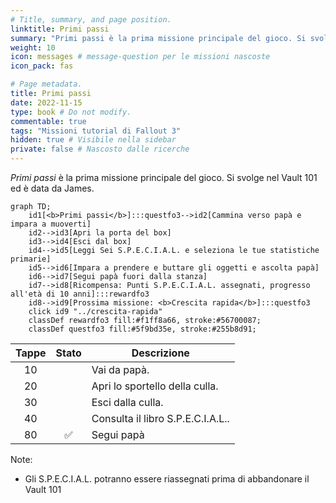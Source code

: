 ```yaml
---
# Title, summary, and page position.
linktitle: Primi passi
summary: "Primi passi è la prima missione principale del gioco. Si svolge nel Vault 101 ed è data da James."
weight: 10
icon: messages # message-question per le missioni nascoste
icon_pack: fas

# Page metadata.
title: Primi passi
date: 2022-11-15
type: book # Do not modify.
commentable: true
tags: "Missioni tutorial di Fallout 3"
hidden: true # Visibile nella sidebar
private: false # Nascosto dalle ricerche
---
```


*Primi passi* è la prima missione principale del gioco. Si svolge nel Vault 101 ed è data da James.



```mermaid
graph TD;
    id1[<b>Primi passi</b>]:::questfo3-->id2[Cammina verso papà e impara a muoverti]
    id2-->id3[Apri la porta del box]
    id3-->id4[Esci dal box]
    id4-->id5[Leggi Sei S.P.E.C.I.A.L. e seleziona le tue statistiche primarie]
    id5-->id6[Impara a prendere e buttare gli oggetti e ascolta papà]  
    id6-->id7[Segui papà fuori dalla stanza]
    id7-->id8[Ricompensa: Punti S.P.E.C.I.A.L. assegnati, progresso all'età di 10 anni]:::rewardfo3
    id8-->id9[Prossima missione: <b>Crescita rapida</b>]:::questfo3
    click id9 "../crescita-rapida"
    classDef rewardfo3 fill:#f1ff8a66, stroke:#56700087;
    classDef questfo3 fill:#5f9bd35e, stroke:#255b8d91;
```

| Tappe |       Stato        | Descrizione                       |
| :---: | :----------------: | --------------------------------- |
|  10   |                    | Vai da papà.                      |
|  20   |                    | Apri lo sportello della culla.    |
|  30   |                    | Esci dalla culla.                 |
|  40   |                    | Consulta il libro S.P.E.C.I.A.L.. |
|  80   | :white_check_mark: | Segui papà                        |

Note:
- Gli S.P.E.C.I.A.L. potranno essere riassegnati prima di abbandonare il Vault 101